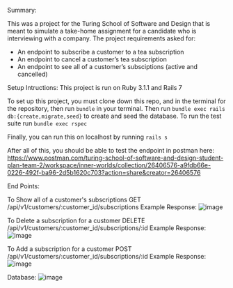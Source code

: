 Summary:

This was a project for the Turing School of Software and Design that is meant to simulate a take-home assignment for a candidate who is interviewing with a company. The project requirements asked for:
* An endpoint to subscribe a customer to a tea subscription
* An endpoint to cancel a customer’s tea subscription
* An endpoint to see all of a customer’s subsciptions (active and cancelled)

Setup Intructions:
This project is run on Ruby 3.1.1 and Rails 7

To set up this project, you must clone down this repo, and in the terminal for the repository, then run `bundle` in your terminal.
Then run `bundle exec rails db:{create,migrate,seed}` to create and seed the database.
To run the test suite run `bundle exec rspec`

Finally, you can run this on localhost by running `rails s`

After all of this, you should be able to test the endpoint in postman here:
https://www.postman.com/turing-school-of-software-and-design-student-plan-team-2/workspace/inner-worlds/collection/26406576-a9fdb66e-0226-492f-ba96-2d5b1620c703?action=share&creator=26406576

End Points:

To Show all of a customer's subscriptions
GET /api/v1/customers/:customer_id/subscriptions
Example Response:
![image](https://github.com/sandfortw/TeaAPI/assets/80081206/fe3c0af1-f2e5-4ee1-a749-9021736da5b5)

To Delete a subscription for a customer
DELETE /api/v1/customers/:customer_id/subscriptions/:id
Example Response:
![image](https://github.com/sandfortw/TeaAPI/assets/80081206/a3dbb552-3171-464d-b6fa-d9e58cef9f09)

To Add a subscription for a customer
POST /api/v1/customers/:customer_id/subscriptions/:id
Example Response:
![image](https://github.com/sandfortw/TeaAPI/assets/80081206/fd7862ea-26cd-4efa-b262-67d086465b41)


Database:
![image](https://github.com/sandfortw/TeaAPI/assets/80081206/528886fb-30f3-4f6a-b991-3d10a15ead16)
